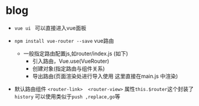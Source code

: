 # blog

 - `vue ui ` 可以直接进入vue面板

 - `npm install vue-router --save` vue路由
   - 一般指定路由配置js,如router/index.js (如下)
     - 引入路由，Vue.use(VueRouter)
     - 创建对象(指定路由与组件关系)
     - 导出路由(页面渲染处进行导入使用 这里直接在main.js 中渲染)
 - 默认路由组件 `<router-link>  <router-view>` 属性`this.$router`这个封装了 `history` 可以使用类似于`push ,replace,go`等 